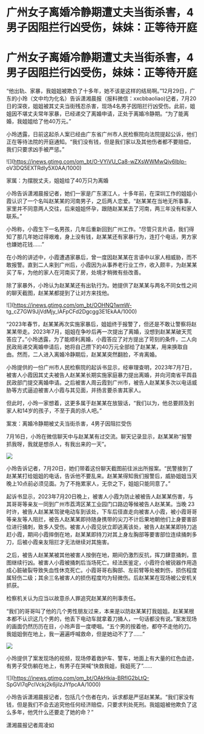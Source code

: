 # 广州女子离婚冷静期遭丈夫当街杀害，4男子因阻拦行凶受伤，妹妹：正等待开庭

# 广州女子离婚冷静期遭丈夫当街杀害，4男子因阻拦行凶受伤，妹妹：正等待开庭

“他出轨、家暴，我姐姐被欺负了十多年，她不该是这样的结局啊。”12月29日，广东的小玲（文中均为化名）告诉潇湘晨报（报料微信：xxcbbaoliao)记者，7月20日的深夜，姐姐被其丈夫当街残忍杀害，现场4名男子因阻拦行凶受伤。此前，姐姐因不堪丈夫常年家暴，已经递交了离婚申请，正处于离婚冷静期。“为了能离婚，我姐姐给了他40万元。”

小玲透露，日前这起杀人案已经由广东省广州市人民检察院向法院提起公诉，他们正在等待法院的开庭通知。“我们没有钱，但是我们家以及其他伤者都不要赔偿，我们只要求凶手被严惩。”

![](https://inews.gtimg.com/om_bt/O-VYiVU_Ca8-wZXsWWMwQjy6lblp-
oV3DQ5EXTRdly5X0AA/1000)

家属：为摆脱丈夫，姐姐给了40万只为离婚

小玲告诉潇湘晨报记者，她们一家是广东湛江人，十多年前，在深圳工作的姐姐小霞认识了一个名叫赵某某的河南男子，之后两人恋爱。“赵某某在当地无所事事，家里并不同意两人交往，后来姐姐怀孕，跟随赵某某去了河南，两三年没有和家人联系。”

小玲称，小霞生下一名男孩，几年后重新回到广州工作。“尽管只言片语，我们得知了那几年她过得艰难，身上没有钱，赵某某还有家暴行为，连打个电话，男方家也嫌她花钱……”

在小玲的讲述中，小霞遭遇家暴后，曾一度因赵某某在言语中以家人相威胁，而不敢报警。直到二人来到广州后，小霞因为从事养老行业工作，收入颇丰，为赵某某买了车，为他的家人在河南买了房，处境才稍微有些改善。

除了家暴外，小玲认为赵某某还有出轨行为。她提供了赵某某与两名不同女性之间的聊天截图，赵某某都提到了让对方来找他。

![](https://inews.gtimg.com/om_bt/OOHNQ1wmW-
tg_cZ7GW9JjVdMjy_lAFpCFd2Dgcgg3E1EkAA/1000)

“2023年春节，赵某某再次实施家暴后，姐姐终于报警了，但还是不敢让警察将赵某某带走。2023年7月，姐姐在争吵后再一次提出了离婚，没想到赵某某破天荒答应了。”小玲透露，为了能顺利离婚，小霞答应了对方提出了苛刻的条件，二人向民政局递交离婚申请后，她将自己攒下的40万元全部给了赵某某，用来换取自由。然而，二人进入离婚冷静期后，赵某某突然翻脸，不肯离婚。

小玲提供的一份广州市人民检察院的起诉书显示，经审理查明，2023年7月7日，被害人小霞因其丈夫被告人赵某某长期实施家庭暴力提出离婚，并向河南省平舆县民政部门提交离婚申请。之后被害人周云霞到广州市，被告人赵某某多次以电话威胁等方式逼迫被害人小霞与其见面，并扬言要杀害其家人。

但此时，小玲一家想着，这更多属于赵某某在放狠话，“我们以为，他总要顾及到家人和14岁的孩子，不至于真的杀人吧。”

案发：离婚冷静期被丈夫当街杀害，4男子因阻拦受伤

7月16日，小玲在微信聊天中与赵某某有过交流。聊天记录显示，赵某某称“报警抓我呀，我就是想杀人，有我出来的一天”。

![](https://inews.gtimg.com/om_bt/OXrwcQYlHp0NEo8ORp811iYjAc692mYN9Cmo6Xcdm2sT0AA/1000)

小玲告诉记者，7月20日，她们带着这份聊天截图前往派出所报案。“民警接到了赵某某打给姐姐的电话，告诉他不要乱来。赵某某得知我们报警后，威胁姐姐当天晚上10点前必须见面。为了不拖累家人，无奈之下，姐姐只能同意了。”

起诉书显示，2023年7月20日晚上，被害人小霞为防止被被告人赵某某伤害，与其哥哥等亲友一同到广州市荔湾区某工业园门口路边等候被告人赵某某。当晚
23时许，被告人赵某某驾驶电动车到该处，下车后径直走向被害人小霞，被小霞哥哥等亲友等人阻拦，被告人赵某某即持随身携带的尖刀不计后果地朝他们上身要害部位进行捅刺，致多人受伤。被害人小霞见状立即逃离该处，被告人赵某某即持刀追赶小霞，期间小霞摔倒在地，赵某某即持刀对其上身左胸部等要害部位连续捅刺多刀，后被小霞亲友阻拦才无法继续对其施害。

之后，被告人赵某某被其他被害人按倒在地，期间仍激烈反抗，挥刀肆意捅刺，意图继续行凶。被害人小霞被捅刺后当场死亡。经法医鉴定，小霞符合被锐器作用造成心脏破裂导致失血性休克死亡。小霞哥哥右胸部、左前臂等处被刺伤，损伤程度属轻伤二级；其余三名被害人的损伤程度均为轻微伤。后赵某某在现场被公安机关抓获。

检察机关认为应当以故意杀人罪追究赵某某的刑事责任。

“我们的哥哥叫了他的几个男性朋友过来，本来是以防赵某某打我姐姐。赵某某根本都不认识这几个男的，他丢下电动车就拿着刀捅人，一句话都没有说。”案发现场的画面仍然历历在目，小玲声音一度哽咽。“五个男的按着他，都夺不走他的刀。我姐姐倒在地上，我一遍遍呼喊救命，但是她动不了了……”

![](https://inews.gtimg.com/om_bt/OsM6agIrhKngkZwGqs4c4qoV6i1I0v7x1KpEm_FnHuyM8AA/1000)

小玲提供了案发现场的视频，现场停着救护车、警车，地面上有大量的红色血迹，有男子受伤躺在地上，有男子在哭喊“快救我姐，我姐死了”……

![](https://inews.gtimg.com/om_bt/OAkHkia-BRfIG2bLtQ-
SpGVl7qPcIVckj2k6jiIzJYfpcAA/1000)

小玲告诉潇湘晨报记者，包括几个伤者在内，诉求都是严惩赵某某。“我们家没有钱，但是我们不会去追究他任何经济赔偿，只要求判处死刑。我姐姐被他欺负了这么多年，他凭什么还要走了她的命？”

潇湘晨报记者周凌如

